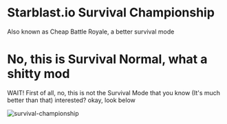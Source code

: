 # Starblast.io Survival Championship
Also known as Cheap Battle Royale, a better survival mode

# No, this is Survival Normal, what a shitty mod
WAIT! First of all, no, this is not the Survival Mode that you know (It's much better than that) interested? okay, look below

![survival-championship](https://github.com/A198-A/Stablast.io-Survival-Championship/assets/130020021/fbebff1e-3525-4737-aecc-ebb685d9eb46)
